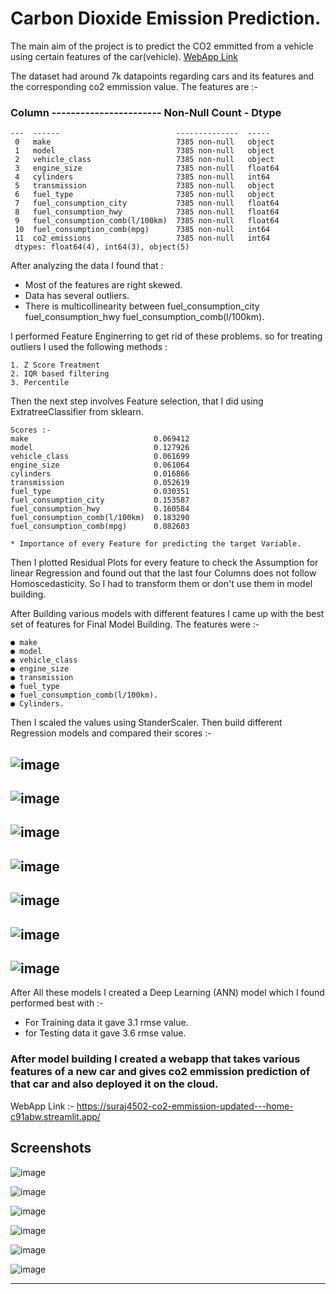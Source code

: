
# Carbon Dioxide Emission Prediction.       

The main aim of the project is to predict the CO2 emmitted
from a vehicle using certain features of the car(vehicle).
  [WebApp Link ](https://suraj4502-co2-emmission-updated---home-c91abw.streamlit.app/)

The dataset had around 7k datapoints regarding cars and its
features and the corresponding co2 emmission value.
The features are :-
###   Column ----------------------- Non-Null Count - Dtype  
    ---  ------                          --------------  -----  
     0   make                            7385 non-null   object 
     1   model                           7385 non-null   object 
     2   vehicle_class                   7385 non-null   object 
     3   engine_size                     7385 non-null   float64
     4   cylinders                       7385 non-null   int64  
     5   transmission                    7385 non-null   object 
     6   fuel_type                       7385 non-null   object 
     7   fuel_consumption_city           7385 non-null   float64
     8   fuel_consumption_hwy            7385 non-null   float64
     9   fuel_consumption_comb(l/100km)  7385 non-null   float64
     10  fuel_consumption_comb(mpg)      7385 non-null   int64  
     11  co2_emissions                   7385 non-null   int64  
     dtypes: float64(4), int64(3), object(5)


After analyzing the data I found that :
- Most of the features are right skewed.
- Data has several outliers.
- There is multicollinearity between fuel_consumption_city fuel_consumption_hwy fuel_consumption_comb(l/100km).

I performed Feature Enginerring to get rid of these problems.
so for treating outliers I used the following methods :

    1. Z Score Treatment 
    2. IQR based filtering 
    3. Percentile

Then the next step involves Feature selection, that I did using ExtratreeClassifier from sklearn.

    
    Scores :-
    make	                        0.069412
    model	                        0.127926
    vehicle_class	                0.061699
    engine_size     	            0.061064
    cylinders	                    0.016866
    transmission	                0.052619
    fuel_type	                    0.030351
    fuel_consumption_city	        0.153587
    fuel_consumption_hwy	        0.160584
    fuel_consumption_comb(l/100km)	0.183290
    fuel_consumption_comb(mpg)	    0.082603

    * Importance of every Feature for predicting the target Variable.

Then I plotted Residual Plots for every feature to check the Assumption for linear Regression and found out that the last four Columns does not follow Homoscedasticity. So I had to transform them or don't use them in model building.
    
After Building various models with different features I came up with the best set of features for Final Model Building. The features were :-
    
    ● make
    ● model
    ● vehicle_class
    ● engine_size
    ● transmission
    ● fuel_type
    ● fuel_consumption_comb(l/100km).
    ● Cylinders.

Then I scaled the values using StanderScaler. Then build different Regression models and compared their scores :-

![image](https://user-images.githubusercontent.com/76464630/212909259-e8769e66-f5cb-42e6-a2ae-1809390d6c01.png)
---
![image](https://user-images.githubusercontent.com/76464630/212909416-67e5bf0f-6654-4134-8279-a00ea650b440.png)
---
![image](https://user-images.githubusercontent.com/76464630/212909568-10c99e0a-d948-4b51-8acd-43ffecf67a25.png)
---
![image](https://user-images.githubusercontent.com/76464630/212909687-1d1da0e4-3e45-44ec-b751-cb258b56fc0b.png)
---
![image](https://user-images.githubusercontent.com/76464630/212909778-1717b305-2eb4-46f4-b28a-b723a7249799.png)
---
![image](https://user-images.githubusercontent.com/76464630/212909843-c250fddb-5367-4f0d-a534-9cd5a1f244bf.png)
---
![image](https://user-images.githubusercontent.com/76464630/212909987-581f78bd-65c3-4b6a-9907-11ce393d27cb.png)
---
After All these models I created a Deep Learning (ANN) model which I found performed best with :-
- For Training data it gave 3.1 rmse value.
- for Testing data it gave 3.6 rmse value.

### After model building I created a webapp that takes various features of a new car and gives co2 emmission prediction of that car and also deployed it on the cloud.
WebApp Link :- https://suraj4502-co2-emmission-updated---home-c91abw.streamlit.app/

## Screenshots


![image](https://user-images.githubusercontent.com/76464630/212912871-009f6bd9-d4f6-4ee8-b00e-6fbf7ac53661.png)

![image](https://user-images.githubusercontent.com/76464630/212913102-73e06697-31da-4910-8363-870ce3f923b9.png)

![image](https://user-images.githubusercontent.com/76464630/212913272-0a124751-e04a-4a7c-acd5-653f53453abd.png)

![image](https://user-images.githubusercontent.com/76464630/212913398-377d6355-6e83-4343-aae6-f8acec415787.png)

![image](https://user-images.githubusercontent.com/76464630/212913500-cfc942c0-09bd-4205-a974-f11fad4099e3.png)

![image](https://user-images.githubusercontent.com/76464630/212913650-39bc0dfc-d862-41d0-8a86-3ae91e8388b6.png)

--- 
